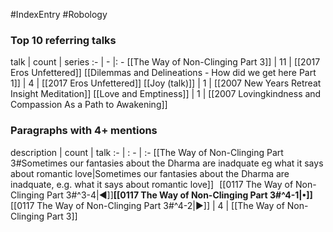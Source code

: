 #IndexEntry #Robology

### Top 10 referring talks
talk | count | series
:- | - |: -
[[The Way of Non-Clinging Part 3]] | 11 | [[2017 Eros Unfettered]]
[[Dilemmas and Delineations - How did we get here Part 1]] | 4 | [[2017 Eros Unfettered]]
[[Joy (talk)]] | 1 | [[2007 New Years Retreat Insight Meditation]]
[[Love and Emptiness]] | 1 | [[2007 Lovingkindness and Compassion As a Path to Awakening]]

### Paragraphs with 4+ mentions
description | count | talk
:- | : - | :-
[[The Way of Non-Clinging Part 3#Sometimes our fantasies about the Dharma are inadquate eg what it says about romantic love\|Sometimes our fantasies about the Dharma are inadquate, e.g. what it says about romantic love]] &nbsp;&nbsp;[[0117 The Way of Non-Clinging Part 3#^3-4\|◀]]**[[0117 The Way of Non-Clinging Part 3#^4-1\|•]]**[[0117 The Way of Non-Clinging Part 3#^4-2\|▶]] | 4 | [[The Way of Non-Clinging Part 3]]


